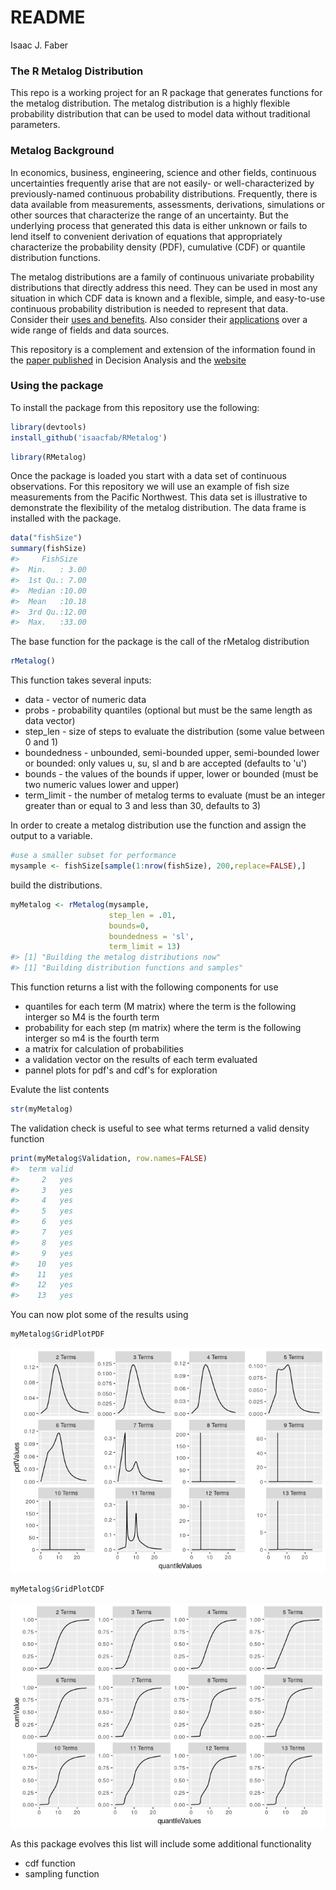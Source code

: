 README
================
Isaac J. Faber

<!-- README.md is generated from README.Rmd. Please edit that file -->
### The R Metalog Distribution

This repo is a working project for an R package that generates functions for the metalog distribution. The metalog distribution is a highly flexible probability distribution that can be used to model data without traditional parameters.

### Metalog Background

In economics, business, engineering, science and other fields, continuous uncertainties frequently arise that are not easily- or well-characterized by previously-named continuous probability distributions. Frequently, there is data available from measurements, assessments, derivations, simulations or other sources that characterize the range of an uncertainty. But the underlying process that generated this data is either unknown or fails to lend itself to convenient derivation of equations that appropriately characterize the probability density (PDF), cumulative (CDF) or quantile distribution functions.

The metalog distributions are a family of continuous univariate probability distributions that directly address this need. They can be used in most any situation in which CDF data is known and a flexible, simple, and easy-to-use continuous probability distribution is needed to represent that data. Consider their [uses and benefits](http://www.metalogdistributions.com/usesbenefits.html). Also consider their [applications](http://www.metalogdistributions.com/applicationsdata.html) over a wide range of fields and data sources.

This repository is a complement and extension of the information found in the [paper published](http://pubsonline.informs.org/doi/abs/10.1287/deca.2016.0338) in Decision Analysis and the [website](http://www.metalogdistributions.com/)

### Using the package

To install the package from this repository use the following:

``` r
library(devtools)
install_github('isaacfab/RMetalog')
```

``` r
library(RMetalog)
```

Once the package is loaded you start with a data set of continuous observations. For this repository we will use an example of fish size measurements from the Pacific Northwest. This data set is illustrative to demonstrate the flexibility of the metalog distribution. The data frame is installed with the package.

``` r
data("fishSize")
summary(fishSize)
#>     FishSize    
#>  Min.   : 3.00  
#>  1st Qu.: 7.00  
#>  Median :10.00  
#>  Mean   :10.18  
#>  3rd Qu.:12.00  
#>  Max.   :33.00
```

The base function for the package is the call of the rMetalog distribution

``` r
rMetalog()
```

This function takes several inputs:

-   data - vector of numeric data
-   probs - probability quantiles (optional but must be the same length as data vector)
-   step\_len - size of steps to evaluate the distribution (some value between 0 and 1)
-   boundedness - unbounded, semi-bounded upper, semi-bounded lower or bounded: only values u, su, sl and b are accepted (defaults to 'u')
-   bounds - the values of the bounds if upper, lower or bounded (must be two numeric values lower and upper)
-   term\_limit - the number of metalog terms to evaluate (must be an integer greater than or equal to 3 and less than 30, defaults to 3)

In order to create a metalog distribution use the function and assign the output to a variable.

``` r
#use a smaller subset for performance
mysample <- fishSize[sample(1:nrow(fishSize), 200,replace=FALSE),]
```

build the distributions.

``` r
myMetalog <- rMetalog(mysample,
                      step_len = .01,
                      bounds=0,
                      boundedness = 'sl',
                      term_limit = 13)
#> [1] "Building the metalog distributions now"
#> [1] "Building distribution functions and samples"
```

This function returns a list with the following components for use

-   quantiles for each term (M matrix) where the term is the following interger so M4 is the fourth term
-   probability for each step (m matrix) where the term is the following interger so m4 is the fourth term
-   a matrix for calculation of probabilities
-   a validation vector on the results of each term evaluated
-   pannel plots for pdf's and cdf's for exploration

Evalute the list contents

``` r
str(myMetalog)
```

The validation check is useful to see what terms returned a valid density function

``` r
print(myMetalog$Validation, row.names=FALSE)
#>  term valid
#>     2   yes
#>     3   yes
#>     4   yes
#>     5   yes
#>     6   yes
#>     7   yes
#>     8   yes
#>     9   yes
#>    10   yes
#>    11   yes
#>    12   yes
#>    13   yes
```

You can now plot some of the results using

``` r
myMetalog$GridPlotPDF
```

![](README-unnamed-chunk-10-1.png)

``` r
myMetalog$GridPlotCDF
```

![](README-unnamed-chunk-11-1.png)

As this package evolves this list will include some additional functionality

-   cdf function
-   sampling function
